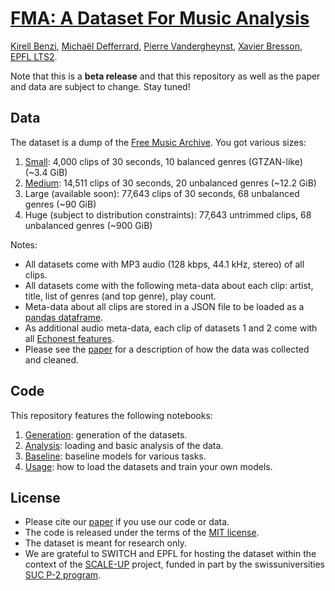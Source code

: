 # [FMA: A Dataset For Music Analysis][paper]

[Kirell Benzi](http://kirellbenzi.com/), [Michaël Defferrard](http://deff.ch),
[Pierre Vandergheynst](https://people.epfl.ch/pierre.vandergheynst),
[Xavier Bresson](http://research.ntu.edu.sg/expertise/academicprofile/Pages/StaffProfile.aspx?ST_EMAILID=XBRESSON),
[EPFL LTS2](http://lts2.epfl.ch).

[paper]: https://arxiv.org/abs/1612.01840>

Note that this is a **beta release** and that this repository as well as the
paper and data are subject to change. Stay tuned!

## Data

The dataset is a dump of the [Free Music Archive](http://freemusicarchive.org/).
You got various sizes:

1. [Small](https://os.unil.cloud.switch.ch/fma/fma_small.zip): 4,000 clips of
   30 seconds, 10 balanced genres (GTZAN-like) (~3.4 GiB)
2. [Medium](https://os.unil.cloud.switch.ch/fma/fma_medium.zip): 14,511 clips
   of 30 seconds, 20 unbalanced genres (~12.2 GiB)
3. Large (available soon): 77,643 clips of 30 seconds, 68 unbalanced genres
   (~90 GiB)
4. Huge (subject to distribution constraints): 77,643 untrimmed clips, 68
   unbalanced genres (~900 GiB)

Notes:

* All datasets come with MP3 audio (128 kbps, 44.1 kHz, stereo) of all clips.
* All datasets come with the following meta-data about each clip: artist,
  title, list of genres (and top genre), play count.
* Meta-data about all clips are stored in a JSON file to be loaded as a
  [pandas dataframe](http://pandas.pydata.org/).
* As additional audio meta-data, each clip of datasets 1 and 2 come with all
  [Echonest features](http://the.echonest.com/).
* Please see the [paper] for a description of how the data was collected and
  cleaned.

## Code

This repository features the following notebooks:

1. [Generation](fma_generation.ipynb): generation of the datasets.
2. [Analysis](fma_analysis.ipynb): loading and basic analysis of the data.
3. [Baseline](fma_baseline.ipynb): baseline models for various tasks.
4. [Usage](fma_usage.ipynb): how to load the datasets and train your own models.

## License

* Please cite our [paper] if you use our code or data.
* The code is released under the terms of the [MIT license](LICENSE.txt).
* The dataset is meant for research only.
* We are grateful to SWITCH and EPFL for hosting the dataset within the context
  of the [SCALE-UP](https://projects.switch.ch/scale-up/) project, funded in
  part by the swissuniversities
  [SUC P-2 program](http://www.swissuniversities.ch/isci).
